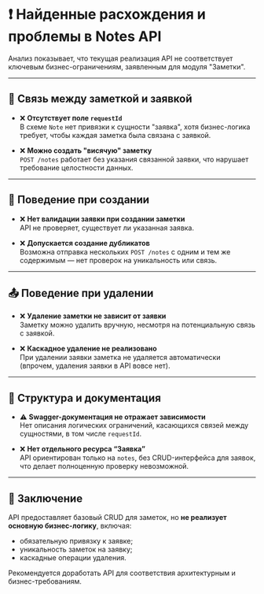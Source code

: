 # ❗ Найденные расхождения и проблемы в Notes API

Анализ показывает, что текущая реализация API не соответствует ключевым бизнес-ограничениям, заявленным для модуля "Заметки".

---

## 🔗 Связь между заметкой и заявкой

- ❌ **Отсутствует поле `requestId`**  
  В схеме `Note` нет привязки к сущности "заявка", хотя бизнес-логика требует, чтобы каждая заметка была связана с заявкой.

- ❌ **Можно создать "висячую" заметку**  
  `POST /notes` работает без указания связанной заявки, что нарушает требование целостности данных.

---

## 🧪 Поведение при создании

- ❌ **Нет валидации заявки при создании заметки**  
  API не проверяет, существует ли указанная заявка.

- ❌ **Допускается создание дубликатов**  
  Возможна отправка нескольких `POST /notes` с одним и тем же содержимым — нет проверок на уникальность или связь.

---

## 📤 Поведение при удалении

- ❌ **Удаление заметки не зависит от заявки**  
  Заметку можно удалить вручную, несмотря на потенциальную связь с заявкой.

- ❌ **Каскадное удаление не реализовано**  
  При удалении заявки заметка не удаляется автоматически (впрочем, удаления заявки в API вовсе нет).

---

## 🧩 Структура и документация

- ⚠️ **Swagger-документация не отражает зависимости**  
  Нет описания логических ограничений, касающихся связей между сущностями, в том числе `requestId`.

- ❌ **Нет отдельного ресурса “Заявка”**  
  API ориентирован только на `notes`, без CRUD-интерфейса для заявок, что делает полноценную проверку невозможной.

---

## 📌 Заключение

API предоставляет базовый CRUD для заметок, но **не реализует основную бизнес-логику**, включая:

- обязательную привязку к заявке;
- уникальность заметок на заявку;
- каскадные операции удаления.

Рекомендуется доработать API для соответствия архитектурным и бизнес-требованиям.
